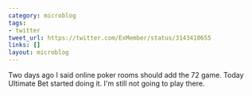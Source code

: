 ```yaml
---
category: microblog
tags:
- twitter
tweet_url: https://twitter.com/ExMember/status/3143410655
links: []
layout: microblog
---
```

Two days ago I said online poker rooms should add the 72 game. Today Ultimate Bet started doing it. I'm still not going to play there.
